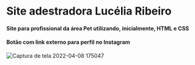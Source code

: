 # Site adestradora Lucélia Ribeiro
#### Site para profissional da área Pet utilizando, inicialmente, HTML e CSS
#### Botão com link externo para perfil no Instagram


![Captura de tela 2022-04-08 175047](https://user-images.githubusercontent.com/94813579/162528291-8eb7305a-b4eb-45a2-9e31-788a35b5a1a4.png)

